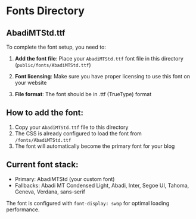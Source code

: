 # Fonts Directory

## AbadiMTStd.ttf

To complete the font setup, you need to:

1. **Add the font file**: Place your `AbadiMTStd.ttf` font file in this directory (`public/fonts/AbadiMTStd.ttf`)

2. **Font licensing**: Make sure you have proper licensing to use this font on your website

3. **File format**: The font should be in .ttf (TrueType) format

## How to add the font:

1. Copy your `AbadiMTStd.ttf` file to this directory
2. The CSS is already configured to load the font from `/fonts/AbadiMTStd.ttf`
3. The font will automatically become the primary font for your blog

## Current font stack:
- Primary: AbadiMTStd (your custom font)
- Fallbacks: Abadi MT Condensed Light, Abadi, Inter, Segoe UI, Tahoma, Geneva, Verdana, sans-serif

The font is configured with `font-display: swap` for optimal loading performance.
